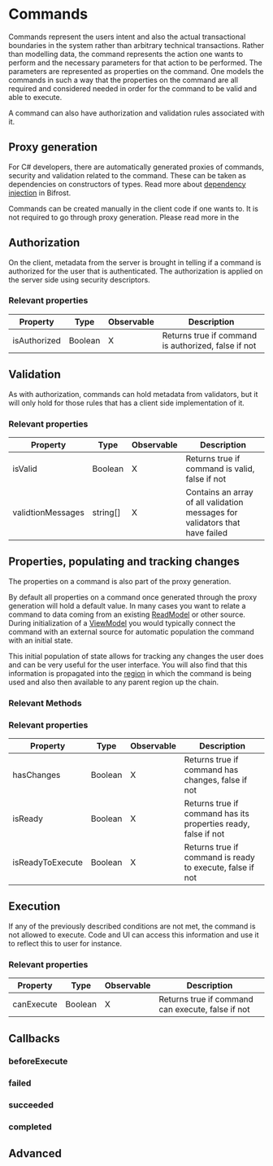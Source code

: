 # Commands

Commands represent the users intent and also the actual transactional boundaries in the system rather than arbitrary technical transactions.
Rather than modelling data, the command represents the action one wants to perform and the necessary
parameters for that action to be performed. The parameters are represented as properties on the command.
One models the commands in such a way that the properties on the command are all required and considered needed in order for the command
to be valid and able to execute.

A command can also have authorization and validation rules associated with it.

## Proxy generation

For C# developers, there are automatically generated proxies of commands, security and validation related to the command.
These can be taken as dependencies on constructors of types. Read more about [dependency injection](dependencyInjection.md) in Bifrost.

Commands can be created manually in the client code if one wants to. It is not required to go through proxy generation. 
Please read more in the 


## Authorization

On the client, metadata from the server is brought in telling if a command is authorized for the user
that is authenticated. The authorization is applied on the server side using security descriptors.

### Relevant properties

| Property     | Type    | Observable | Description                                         |
| ------------ | ------- | ---------- | --------------------------------------------------- |
| isAuthorized | Boolean | X          | Returns true if command is authorized, false if not |

## Validation

As with authorization, commands can hold metadata from validators, but it will only hold for those rules that has a client side implementation of it.

### Relevant properties

| Property          | Type     | Observable | Description                                                                  |
| ----------------- | -------- | ---------- | ---------------------------------------------------------------------------- |
| isValid           | Boolean  | X          | Returns true if command is valid, false if not                               |
| validtionMessages | string[] | X          | Contains an array of all validation messages for validators that have failed |

## Properties, populating and tracking changes

The properties on a command is also part of the proxy generation. 


By default all properties on a command once generated through the proxy generation will hold a default value.
In many cases you want to relate a command to data coming from an existing [ReadModel](../readModel.md) or other source.
During initialization of a [ViewModel](../viewModels.md) you would typically connect the command with an external source
for automatic population the command with an initial state.

This initial population of state allows for tracking any changes the user does and can be very useful for the user interface.
You will also find that this information is propagated into the [region](../regions.md) in which the command is being used and also
then available to any parent region up the chain.

### Relevant Methods

### Relevant properties

| Property         | Type    | Observable | Description                                                    |
| ---------------- | ------- | ---------- | -------------------------------------------------------------- |
| hasChanges       | Boolean | X          | Returns true if command has changes, false if not              |
| isReady          | Boolean | X          | Returns true if command has its properties ready, false if not |
| isReadyToExecute | Boolean | X          | Returns true if command is ready to execute, false if not      |

## Execution

If any of the previously described conditions are not met, the command is not allowed to execute. 
Code and UI can access this information and use it to reflect this to user for instance.

### Relevant properties

| Property     | Type    | Observable | Description                                       |
| ------------ | ------- | ---------- | ------------------------------------------------- |
| canExecute   | Boolean | X          | Returns true if command can execute, false if not |


## Callbacks

### beforeExecute

### failed

### succeeded

### completed

## Advanced
